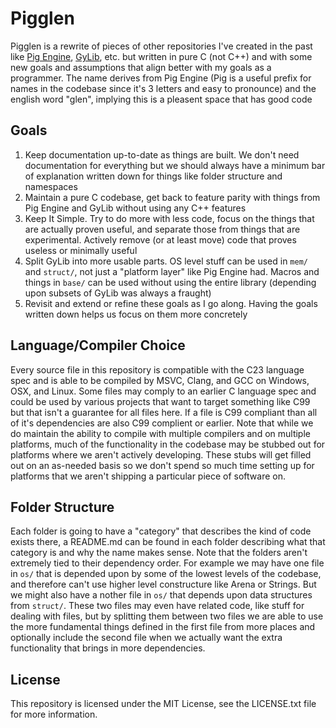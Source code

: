 # Pigglen
Pigglen is a rewrite of pieces of other repositories I've created in the past like [Pig Engine](https://github.com/PiggybankStudios/PigEngine), [GyLib](https://github.com/PiggybankStudios/GyLib), etc. but written in pure C (not C++) and with some new goals and assumptions that align better with my goals as a programmer. The name derives from Pig Engine (Pig is a useful prefix for names in the codebase since it's 3 letters and easy to pronounce) and the english word "glen", implying this is a pleasent space that has good code

## Goals
1. Keep documentation up-to-date as things are built. We don't need documentation for everything but we should always have a minimum bar of explanation written down for things like folder structure and namespaces
2. Maintain a pure C codebase, get back to feature parity with things from Pig Engine and GyLib without using any C++ features
3. Keep It Simple. Try to do more with less code, focus on the things that are actually proven useful, and separate those from things that are experimental. Actively remove (or at least move) code that proves useless or minimally useful
4. Split GyLib into more usable parts. OS level stuff can be used in `mem/` and `struct/`, not just a "platform layer" like Pig Engine had. Macros and things in `base/` can be used without using the entire library (depending upon subsets of GyLib was always a fraught)
5. Revisit and extend or refine these goals as I go along. Having the goals written down helps us focus on them more concretely

## Language/Compiler Choice
Every source file in this repository is compatible with the C23 language spec and is able to be compiled by MSVC, Clang, and GCC on Windows, OSX, and Linux. Some files may comply to an earlier C language spec and could be used by various projects that want to target something like C99 but that isn't a guarantee for all files here. If a file is C99 compliant than all of it's dependencies are also C99 complient or earlier. Note that while we do maintain the ability to compile with multiple compilers and on multiple platforms, much of the functionality in the codebase may be stubbed out for platforms where we aren't actively developing. These stubs will get filled out on an as-needed basis so we don't spend so much time setting up for platforms that we aren't shipping a particular piece of software on.

## Folder Structure
Each folder is going to have a "category" that describes the kind of code exists there, a README.md can be found in each folder describing what that category is and why the name makes sense. Note that the folders aren't extremely tied to their dependency order. For example we may have one file in `os/` that is depended upon by some of the lowest levels of the codebase, and therefore can't use higher level constructure like Arena or Strings. But we might also have a nother file in `os/` that depends upon data structures from `struct/`. These two files may even have related code, like stuff for dealing with files, but by splitting them between two files we are able to use the more fundamental things defined in the first file from more places and optionally include the second file when we actually want the extra functionality that brings in more dependencies.

## License
This repository is licensed under the MIT License, see the LICENSE.txt file for more information.